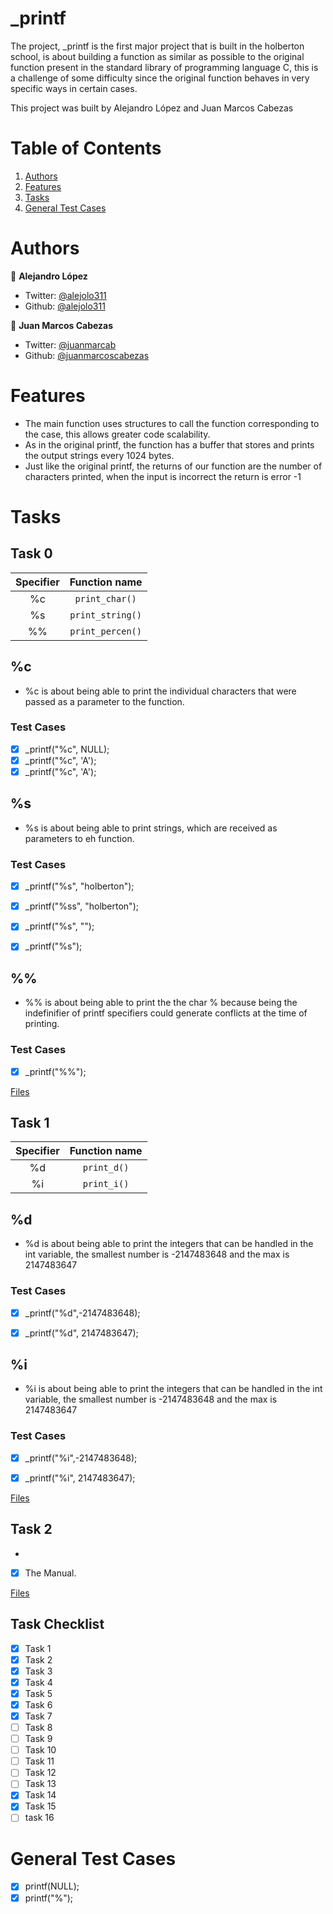 # _printf

The project, _printf is the first major project that is built in the holberton school, is about building a function as similar as possible to the original function present in the standard library of programming language C, this is a challenge of some difficulty since the original function behaves in very specific ways in certain cases.

This project was built by Alejandro López and Juan Marcos Cabezas

# Table of Contents
1. [Authors](#Authors)
2. [Features](#Features)
3. [Tasks](#Tasks)
4. [General Test Cases](#general-Test-Cases)

# Authors
 👤 **Alejandro López**

- Twitter: [@alejolo311](https://twitter.com/alejolo311)
- Github: [@alejolo311](https://github.com/alejolo311)

👤 **Juan Marcos Cabezas**

- Twitter: [@juanmarcab](https://twitter.com/juanmarcab)
- Github: [@juanmarcoscabezas](https://github.com/juanmarcoscabezas)

# Features
- The main function uses structures to call the function corresponding to the case, this allows greater code scalability.
- As in the original printf, the function has a buffer that stores and prints the output strings every 1024 bytes.
- Just like the original printf, the returns of our function are the number of characters printed, when the input is incorrect the return is error -1

# Tasks
## Task 0

| Specifier | Function name                    |
|:-------------:|:------------------------------:|
| %c      | `print_char()`       |
| %s   | `print_string()`     |
| %%   | `print_percen()`     |

## %c

- %c is about being able to print the individual characters that were passed as a parameter to the function.

### Test Cases
- [x] _printf("%c", NULL);
- [x] _printf("%c", 'A');
- [x] _printf("%c", 'A');

## %s

- %s is about being able to print strings, which are received as parameters to eh function.


### Test Cases
- [x] _printf("%s", "holberton");
- [x] _printf("%ss", "holberton");
- [x] _printf("%s", "");
- [x] _printf("%s");


## %%

- %% is about being able to print the the char % because being the indefinifier of printf specifiers could generate conflicts at the time of printing.

### Test Cases

- [x] _printf("%%");

[Files](https://github.com/alejolo311/printf/blob/master/_functions_0.c)

## Task 1

| Specifier | Function name                    |
|:-------------:|:------------------------------:|
| %d   | `print_d()`       |
| %i   | `print_i()`     |

## %d

- %d is about being able to print the integers that can be handled in the int variable, the smallest number is -2147483648 and the max is 2147483647

### Test Cases
- [x] _printf("%d",-2147483648);
- [x] _printf("%d", 2147483647);


## %i

- %i is about being able to print the integers that can be handled in the int variable, the smallest number is -2147483648 and the max is 2147483647


### Test Cases
- [x] _printf("%i",-2147483648);
- [x] _printf("%i", 2147483647);


[Files](https://github.com/alejolo311/printf/blob/master/_functions_1.c)

## Task 2

- 

- [x] The Manual.

[Files](https://github.com/alejolo311/printf/blob/master/man_3_printf)


## Task Checklist

- [x] Task 1
- [x] Task 2
- [x] Task 3
- [x] Task 4
- [x] Task 5
- [x] Task 6
- [x] Task 7
- [ ] Task 8
- [ ] Task 9
- [ ] Task 10
- [ ] Task 11
- [ ] Task 12
- [ ] Task 13
- [x] Task 14
- [x] Task 15
- [ ] task 16 

# General Test Cases

- [x] printf(NULL);
- [x] printf("%");
